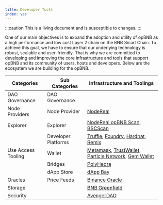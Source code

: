```yaml
---
title: Developer Tools
index: yes
---
```


:::caution 
This is a living document and is susceptible to changes. 
:::

One of our main objectives is to expand the adoption and utility of opBNB as a high performance and low cost Layer 2 chain on the BNB Smart Chain. To achieve this goal, we have to ensure that our underlying technology is robust, scalable and user-friendly. That is why we are committed to developing and improving the core infrastructure and tools that support opBNB and its community of users, hosts and developers. Below are the ecosystem we are building for the opBNB.

| Categories         | Sub Categories      | Infrastructure and Toolings                                 |
| ------------------ | ------------------- | ------------------------------------------------------------ |
| DAO Governance     | DAO Governance      |                                                              |
| Node Providers     | Node Provider       | [NodeReal](https://nodereal.io/meganode)                     |
| Explorer           | Explorer            | [NodeReal opBNB Scan](https://mainnet.opbnbscan.com), [BSCScan](https://bscscan.com/) |
|                    | Developer Platforms | [Truffle](https://trufflesuite.com/), [Foundry](https://book.getfoundry.sh/), [Hardhat](https://hardhat.org/), [Remix](https://remix.ethereum.org/) |
| Use Access Tooling | Wallet              | [Metamask](https://metamask.io/), [TrustWallet](https://trustwallet.com/), [Particle Network](https://wallet.particle.network/), [Gem Wallet](https://gemwallet.com/) |
|                    | Bridges             | [PolyHedra](https://zkbridge.com/)                           |
|                    | dApp Store          | [dApp Bay](https://dappbay.bnbchain.org/ranking/chain/opbnb)      |
| Oracles            | Price Feeds         | [Binance Oracle](https://oracle.binance.com/)                |
| Storage            |                     | [BNB Greenfield](https://greenfield.bnbchain.org/en)         |
| Security           |                     | [AvengerDAO](https://www.avengerdao.org/)                    |

